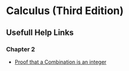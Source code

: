 
# Calculus (Third Edition)

## Usefull Help Links

### Chapter 2 
* [Proof that a Combination is an integer](https://math.stackexchange.com/questions/11601/proof-that-a-combination-is-an-integer)

